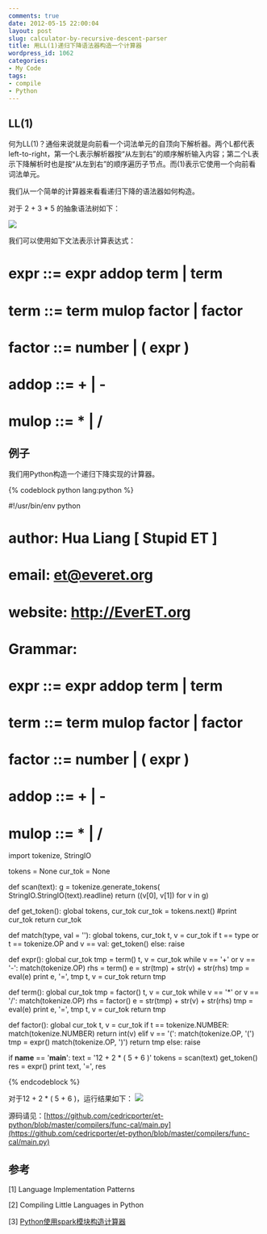 ```yaml
---
comments: true
date: 2012-05-15 22:00:04
layout: post
slug: calculator-by-recursive-descent-parser
title: 用LL(1)递归下降语法器构造一个计算器
wordpress_id: 1062
categories:
- My Code
tags:
- compile
- Python
---
```


## LL(1)


何为LL(1)？通俗来说就是向前看一个词法单元的自顶向下解析器。两个L都代表left-to-right，第一个L表示解析器按“从左到右”的顺序解析输入内容；第二个L表示下降解析时也是按“从左到右”的顺序遍历子节点。而(1)表示它使用一个向前看 词法单元。

我们从一个简单的计算器来看看递归下降的语法器如何构造。

对于 2 + 3 * 5 的抽象语法树如下：<!-- more -->

[![](http://everet.org/wp-content/uploads/2012/05/Screenshot-from-2012-05-15-213202.png)](http://everet.org/wp-content/uploads/2012/05/Screenshot-from-2012-05-15-213202.png)

我们可以使用如下文法表示计算表达式：

# expr ::= expr addop term | term
# term ::= term mulop factor | factor
# factor ::= number | ( expr )
# addop ::= + | -
# mulop ::= * | /


## 例子


我们用Python构造一个递归下降实现的计算器。


{% codeblock python lang:python %}

#!/usr/bin/env python
# author:  Hua Liang [ Stupid ET ]
# email:   et@everet.org
# website: http://EverET.org
#

# Grammar:
#     expr    ::= expr addop term | term
#     term    ::= term mulop factor | factor
#     factor  ::= number | ( expr )
#     addop   ::= + | -
#     mulop   ::= * | /

import tokenize, StringIO

tokens = None
cur_tok = None

def scan(text):
    g = tokenize.generate_tokens(
        StringIO.StringIO(text).readline)
    return ((v[0], v[1]) for v in g)

def get_token():
    global tokens, cur_tok
    cur_tok = tokens.next()
    #print cur_tok
    return cur_tok

def match(type, val = ''):
    global tokens, cur_tok
    t, v = cur_tok
    if t == type or t == tokenize.OP and v == val:
        get_token()
    else:
        raise

def expr():
    global cur_tok
    tmp = term()
    t, v = cur_tok
    while v == '+' or v == '-':
        match(tokenize.OP)
        rhs = term()
        e = str(tmp) + str(v) + str(rhs)
        tmp = eval(e)
        print e, '=', tmp
        t, v = cur_tok
    return tmp

def term():
    global cur_tok
    tmp = factor()
    t, v = cur_tok
    while v == '*' or v == '/':
        match(tokenize.OP)
        rhs = factor()
        e = str(tmp) + str(v) + str(rhs)
        tmp = eval(e)
        print e, '=', tmp
        t, v = cur_tok
    return tmp

def factor():
    global cur_tok
    t, v = cur_tok
    if t == tokenize.NUMBER:
        match(tokenize.NUMBER)
        return int(v)
    elif v == '(':
        match(tokenize.OP, '(')
        tmp = expr()
        match(tokenize.OP, ')')
        return tmp
    else:
        raise

if __name__ == '__main__':
    text = '12 + 2 * ( 5 + 6 )'
    tokens = scan(text)
    get_token()
    res = expr()
    print text, '=', res


{% endcodeblock %}


对于12 + 2 * ( 5 + 6 )，运行结果如下：
[![](http://everet.org/wp-content/uploads/2012/05/Screenshot-from-2012-05-15-214802.png)](http://everet.org/wp-content/uploads/2012/05/Screenshot-from-2012-05-15-214802.png)

源码请见：[https://github.com/cedricporter/et-python/blob/master/compilers/func-cal/main.py](https://github.com/cedricporter/et-python/blob/master/compilers/func-cal/main.py)


## 参考


[1] Language Implementation Patterns

[2] Compiling Little Languages in Python

[3] [Python使用spark模块构造计算器](http://everet.org/2012/05/python-spark-calculator.html)
